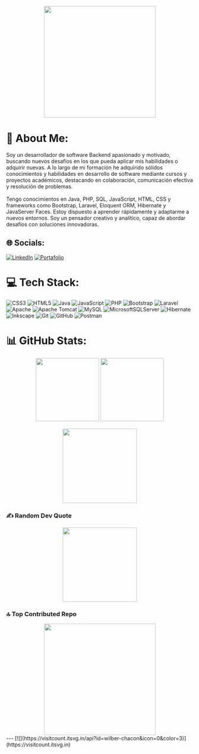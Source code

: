<div align="center">
  <img height="300" src="https://marketplace.canva.com/EAEe2jblK1o/1/0/1600w/canva-haz-lo-correcto-portada-de-facebook-de-cielo-estrellado-hFP00FcOKW0.jpg"  />
</div>

# 💫 About Me:
Soy un desarrollador de software Backend apasionado y motivado, buscando nuevos desafíos en los que pueda aplicar mis habilidades o adquirir nuevas. A lo largo de mi formación he adquirido sólidos conocimientos y habilidades en desarrollo de software mediante cursos y proyectos académicos, destacando en colaboración, comunicación efectiva y resolución de problemas.<br><br>Tengo conocimientos en Java, PHP, SQL, JavaScript, HTML, CSS y frameworks como Bootstrap, Laravel, Eloquent ORM, Hibernate y JavaServer Faces. Estoy dispuesto a aprender rápidamente y adaptarme a nuevos entornos. Soy un pensador creativo y analítico, capaz de abordar desafíos con soluciones innovadoras.


## 🌐 Socials:
[![LinkedIn](https://img.shields.io/badge/LinkedIn-%230077B5.svg?logo=linkedin&logoColor=white)](https://linkedin.com/in/wilber-chacón-sv)
[![Portafolio](https://img.shields.io/badge/Portafolio-%230077B5.svg?logo=Portafolio&logoColor=white)](https://wilber-chacon.github.io/Portafolio/)

# 💻 Tech Stack:
![CSS3](https://img.shields.io/badge/css3-%231572B6.svg?style=plastic&logo=css3&logoColor=white) ![HTML5](https://img.shields.io/badge/html5-%23E34F26.svg?style=plastic&logo=html5&logoColor=white) ![Java](https://img.shields.io/badge/java-%23ED8B00.svg?style=plastic&logo=openjdk&logoColor=white) ![JavaScript](https://img.shields.io/badge/javascript-%23323330.svg?style=plastic&logo=javascript&logoColor=%23F7DF1E) ![PHP](https://img.shields.io/badge/php-%23777BB4.svg?style=plastic&logo=php&logoColor=white) ![Bootstrap](https://img.shields.io/badge/bootstrap-%238511FA.svg?style=plastic&logo=bootstrap&logoColor=white) ![Laravel](https://img.shields.io/badge/laravel-%23FF2D20.svg?style=plastic&logo=laravel&logoColor=white) ![Apache](https://img.shields.io/badge/apache-%23D42029.svg?style=plastic&logo=apache&logoColor=white) ![Apache Tomcat](https://img.shields.io/badge/apache%20tomcat-%23F8DC75.svg?style=plastic&logo=apache-tomcat&logoColor=black) ![MySQL](https://img.shields.io/badge/mysql-4479A1.svg?style=plastic&logo=mysql&logoColor=white) ![MicrosoftSQLServer](https://img.shields.io/badge/Microsoft%20SQL%20Server-CC2927?style=plastic&logo=microsoft%20sql%20server&logoColor=white) ![Hibernate](https://img.shields.io/badge/Hibernate-59666C?style=plastic&logo=Hibernate&logoColor=white) ![Inkscape](https://img.shields.io/badge/Inkscape-e0e0e0?style=plastic&logo=inkscape&logoColor=080A13) ![Git](https://img.shields.io/badge/git-%23F05033.svg?style=plastic&logo=git&logoColor=white) ![GitHub](https://img.shields.io/badge/github-%23121011.svg?style=plastic&logo=github&logoColor=white) ![Postman](https://img.shields.io/badge/Postman-FF6C37?style=plastic&logo=postman&logoColor=white)
# 📊 GitHub Stats:
<div align="center">
<img src="https://github-readme-stats.vercel.app/api/top-langs/?username=wilber-chacon&theme=tokyonight&hide_border=false&include_all_commits=true&count_private=false&layout=compact" height="170" />
<img src="https://github-readme-stats.vercel.app/api?username=wilber-chacon&theme=tokyonight&hide_border=false&include_all_commits=true&count_private=false" height="170" />
</div><br/>
<div align="center">
<img src="https://github-readme-streak-stats.herokuapp.com/?user=wilber-chacon&theme=tokyonight&hide_border=false" height="200" />
</div>


### ✍️ Random Dev Quote
<div align="center">
<img src="https://quotes-github-readme.vercel.app/api?type=horizontal&theme=radical" height="200" />
</div>

### 🔝 Top Contributed Repo
<div align="center">
<img src="https://github-contributor-stats.vercel.app/api?username=wilber-chacon&limit=5&theme=nightowl&combine_all_yearly_contributions=true" height="300" />
</div>
---
[![](https://visitcount.itsvg.in/api?id=wilber-chacon&icon=0&color=3)](https://visitcount.itsvg.in)

<!-- Proudly created with GPRM ( https://gprm.itsvg.in ) -->
